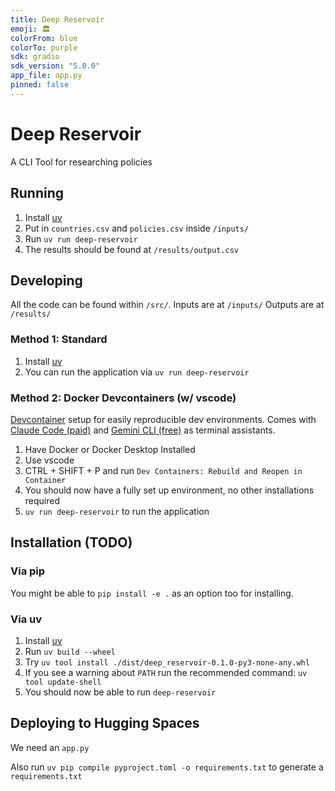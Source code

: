 ```yaml
---
title: Deep Reservoir
emoji: 🏛️
colorFrom: blue
colorTo: purple
sdk: gradio
sdk_version: "5.0.0"
app_file: app.py
pinned: false
---
```


# Deep Reservoir

A CLI Tool for researching policies

## Running
1. Install [uv](https://docs.astral.sh/uv/getting-started/installation/)
2. Put in `countries.csv` and `policies.csv` inside `/inputs/`
3. Run `uv run deep-reservoir`
4. The results should be found at `/results/output.csv`

## Developing

All the code can be found within `/src/`.
Inputs are at `/inputs/`
Outputs are at `/results/`

### Method 1: Standard
1. Install [uv](https://docs.astral.sh/uv/getting-started/installation/)
2. You can run the application via `uv run deep-reservoir`

### Method 2: Docker Devcontainers (w/ vscode)
[Devcontainer](https://marketplace.visualstudio.com/items?itemName=ms-vscode-remote.remote-containers) setup for easily reproducible dev environments.
Comes with [Claude Code (paid)](https://www.anthropic.com/claude-code) and [Gemini CLI (free)](https://google-gemini.github.io/gemini-cli/) as terminal assistants.

1. Have Docker or Docker Desktop Installed
2. Use vscode
3. CTRL + SHIFT + P and run `Dev Containers: Rebuild and Reopen in Container`
4. You should now have a fully set up environment, no other installations required
5. `uv run deep-reservoir` to run the application


## Installation (TODO)

### Via pip
You might be able to `pip install -e .` as an option too for installing. 

### Via uv
1. Install [uv](https://docs.astral.sh/uv/getting-started/installation/)
2. Run `uv build --wheel`
3. Try `uv tool install ./dist/deep_reservoir-0.1.0-py3-none-any.whl`
4. If you see a warning about `PATH` run the recommended command: `uv tool update-shell`
5. You should now be able to run `deep-reservoir`


## Deploying to Hugging Spaces

We need an `app.py`

Also run `uv pip compile pyproject.toml -o requirements.txt` to generate a `requirements.txt`

